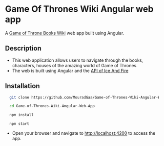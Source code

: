 # Game Of Thrones Wiki Angular web app

A [Game of Throne Books Wiki](https://6480484b78aeb4467418a7f2--timely-salamander-79d5ba.netlify.app/) web app built using Angular.

## Description

- This web application allows users to navigate through the books, characters, houses of the amazing world of Game of Thrones.
- The web is built using Angular and the [API of Ice And Fire](https://anapioficeandfire.com/)

## Installation

  ```sh
    git clone https://github.com/MouradGaa/Game-of-Thrones-Wiki-Angular-Web-App.git

    cd Game-of-Thrones-Wiki-Angular-Web-App

    npm install 

    npm start
  ```

- Open your browser and navigate to <http://localhost:4200> to access the app.

